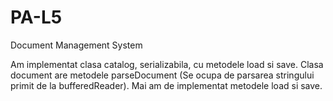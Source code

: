 # PA-L5
Document Management System

Am implementat clasa catalog, serializabila, cu metodele load si save.
Clasa document are metodele parseDocument (Se ocupa de parsarea stringului primit de la bufferedReader). Mai am de implementat metodele load si save.


